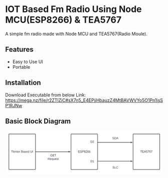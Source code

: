
# IOT Based Fm Radio Using Node MCU(ESP8266) & TEA5767

A simple fm radio made with Node MCU and TEA5767(Radio Moule).

## Features

- Easy to Use UI
- Portable
## Installation

Download Executable from below Link:
https://mega.nz/file/r2ZTlZiC#sX7n5_E4EPjjHbauzZ4MtBAVWVYo5O1Pn1isSP1RJNw 
    

## Basic Block Diagram

![Block Diagram](https://github.com/vikramsamak/Iot-Based-Fm-Radio/blob/e72d2c772bca971d5c26b07ced1393f7f561fff5/Block%20diagram.png)
